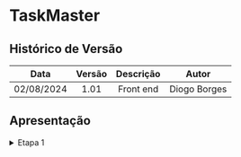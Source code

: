 # TaskMaster

##  Histórico de Versão

| **Data** | **Versão** | **Descrição** | **Autor** |
| :--------: | :--------: | :--------:  | :--------: | 
| 02/08/2024 | 1.01 | Front end  | Diogo Borges |


## Apresentação

<details>
<summary>Etapa 1</summary>

<p> Foi realizado uma parte do Front de login</p>

##  Objetivos do Login
**Objetivo Principal** Autenticação de Usuário.

- <u>Verificar</u>: a identidade do usuário para garantir que ele é quem diz ser. Isso é feito através da combinação de um identificador (normalmente um email ou nome de usuário) e uma senha.

- <u>Controle de Acesso</u>: Garantir que apenas usuários autorizados possam acessar determinadas áreas do sistema ou funcionalidades específicas. Isso ajuda a proteger dados sensíveis e recursos restritos.

- <u>Personalização</u>: Permitir a personalização da experiência do usuário. Depois de logar, o sistema pode carregar informações específicas e preferências do usuário, proporcionando uma experiência mais relevante e eficiente.


<font size="2"><p style="text-align: center">Tabela 1 - Cronograma de Entregas</p></font>

    | **Versão** | **Data** | **Descrição** | **Autor** | **Revisor** |
    |------------|----------|---------------|-----------|-------------| 
    | 1.0  | 02/08/2024| Avaliação do front  | [Diogo Borges](https://github.com/DigogsXD) | [Jonas](https://github.com/jonasmelo21) |





